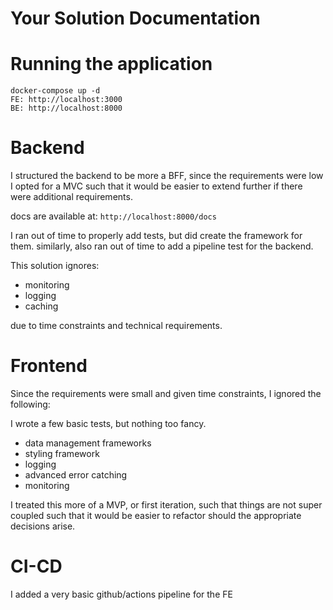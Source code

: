 Your Solution Documentation
===========================

# Running the application
```
docker-compose up -d 
FE: http://localhost:3000
BE: http://localhost:8000
```

# Backend 

I structured the backend to be more a BFF, since the requirements were low
I opted for a MVC such that it would be easier to extend further if there were additional requirements.

docs are available at: ```http://localhost:8000/docs```

I ran out of time to properly add tests, but did create the framework for them. 
similarly, also ran out of time to add a pipeline test for the backend.

This solution ignores:
- monitoring
- logging
- caching

due to time constraints and technical requirements.

# Frontend

Since the requirements were small and given time constraints, I ignored the following:

I wrote a few basic tests, but nothing too fancy.

- data management frameworks
- styling framework
- logging
- advanced error catching
- monitoring

I treated this more of a MVP, or first iteration, such that things are not super coupled
such that it would be easier to refactor should the appropriate decisions arise.

# CI-CD

I added a very basic github/actions pipeline for the FE
 